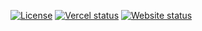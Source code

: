 
[![License](https://img.shields.io/github/license/jbaagaard/sviggy)](https://github.com/jbaagaard/sviggy/blob/main/LICENSE)
[![Vercel status](https://vercelbadge.vercel.app/api/jbaagaard/shorts-vejr)](https://shortsvejr.dk)
[![Website status](https://img.shields.io/website?url=https%3A%2F%2Fshortsvejr.dk)](https://shortsvejr.dk)
